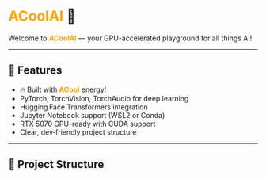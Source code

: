 # <span style="color: orange">ACoolAI</span> 🚀

Welcome to **<span style="color: orange">ACoolAI</span>** — your GPU-accelerated playground for all things AI!

---

## 🧠 Features
- 🔥 Built with **<span style="color: orange">ACool</span>** energy!
- PyTorch, TorchVision, TorchAudio for deep learning
- Hugging Face Transformers integration
- Jupyter Notebook support (WSL2 or Conda)
- RTX 5070 GPU-ready with CUDA support
- Clear, dev‑friendly project structure

---

## 📁 Project Structure
